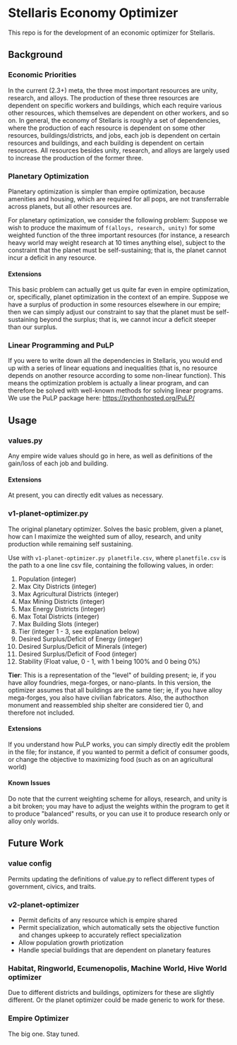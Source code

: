 # Stellaris Economy Optimizer

This repo is for the development of an economic optimizer for Stellaris.

## Background

### Economic Priorities

In the current (2.3+) meta, the three most important resources are unity, research, and alloys.
The production of these three resources are dependent on specific workers and buildings, which each require various other resources, which themselves are dependent on other workers, and so on.
In general, the economy of Stellaris is roughly a set of dependencies, where the production of each resource is dependent on some other resources, buildings/districts, and jobs, each job is dependent on certain resources and buildings, and each building is dependent on certain resources.
All resources besides unity, research, and alloys are largely used to increase the production of the former three.

### Planetary Optimization

Planetary optimization is simpler than empire optimization, because amenities and housing, which are required for all pops, are not transferrable across planets, but all other resources are. 

For planetary optimization, we consider the following problem: Suppose we wish to produce the maximum of `f(alloys, research, unity)` for some weighted function of the three important resources (for instance, a research heavy world may weight research at 10 times anything else), subject to the constraint that the planet must be self-sustaining; that is, the planet cannot incur a deficit in any resource.

#### Extensions

This basic problem can actually get us quite far even in empire optimization, or, specifically, planet optimization in the context of an empire. Suppose we have a surplus of production in some resources elsewhere in our empire; then we can simply adjust our constraint to say that the planet must be self-sustaining beyond the surplus; that is, we cannot incur a deficit steeper than our surplus.

### Linear Programming and PuLP

If you were to write down all the dependencies in Stellaris, you would end up with a series of linear equations and inequalities (that is, no resource depends on another resource according to some non-linear function). This means the optimization problem is actually a linear program, and can therefore be solved with well-known methods for solving linear programs. We use the PuLP package here: https://pythonhosted.org/PuLP/

## Usage

### values.py

Any empire wide values should go in here, as well as definitions of the gain/loss of each job and building.

#### Extensions

At present, you can directly edit values as necessary.

### v1-planet-optimizer.py

The original planetary optimizer. Solves the basic problem, given a planet, how can I maximize the weighted sum of alloy, research, and unity production while remaining self sustaining. 

Use with `v1-planet-optimizer.py planetfile.csv`, where `planetfile.csv` is the path to a one line csv file, containing the following values, in order:

1. Population (integer)
2. Max City Districts (integer)
3. Max Agricultural Districts (integer)
4. Max Mining Districts (integer)
5. Max Energy Districts (integer)
6. Max Total Districts (integer)
7. Max Building Slots (integer)
8. Tier (integer 1 - 3, see explanation below)
9. Desired Surplus/Deficit of Energy (integer)
10. Desired Surplus/Deficit of Minerals (integer)
11. Desired Surplus/Deficit of Food (integer)
12. Stability (Float value, 0 - 1, with 1 being 100% and 0 being 0%)

**Tier**: This is a representation of the "level" of building present; ie, if you have alloy foundries, mega-forges, or nano-plants. In this version, the optimizer assumes that all buildings are the same tier; ie, if you have alloy mega-forges, you also have civilian fabricators. Also, the authocthon monument and reassembled ship shelter are considered tier 0, and therefore not included.

#### Extensions

If you understand how PuLP works, you can simply directly edit the problem in the file; for instance, if you wanted to permit a deficit of consumer goods, or change the objective to maximizing food (such as on an agricultural world)

#### Known Issues

Do note that the current weighting scheme for alloys, research, and unity is a bit broken; you may have to adjust the weights within the program to get it to produce "balanced" results, or you can use it to produce research only or alloy only worlds.

## Future Work

### value config

Permits updating the definitions of value.py to reflect different types of government, civics, and traits.

### v2-planet-optimizer

* Permit deficits of any resource which is empire shared
* Permit specialization, which automatically sets the objective function and changes upkeep to accurately reflect specialization
* Allow population growth priotization
* Handle special buildings that are dependent on planetary features

### Habitat, Ringworld, Ecumenopolis, Machine World, Hive World optimizer

Due to different districts and buildings, optimizers for these are slightly different. Or the planet optimizer could be made generic to work for these.

### Empire Optimizer

The big one. Stay tuned.
